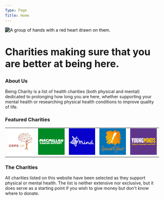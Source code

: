 ```yaml
---
Type: Page
Title: Home
---
```


<div class="container">
  <img src="https://images.unsplash.com/photo-1469571486292-0ba58a3f068b?q=80w=1132&h=450&&auto=format&fit=crop" alt="A group of hands with a red heart drawn on them." style="width:100%;height: 450px;filter: brightness(0.5);object-fit: cover;">
  <div class="centered"><h2 style="font-size: xx-large;">Charities making sure that you are better at being here.</h2></div>
</div>

### About Us

Being Charity is a list of health charities (both physical and mental) dedicated to prolonging how long you are here, whether supporting your mental health or researching physical health conditions to improve quality of life.




### Featured Charities

<div class="table-wrapper">

|   |   |   |   |   |
|---|---|---|---|---|
| <a href="https://crps-uk.org/"><div class="img-container-square"> <img class="charityicon" alt="CRPS UK" src="https://raw.githubusercontent.com/george-probably/being.charity/main/Images/crps.webp"></div></a> | <a href="https://www.macmillan.org.uk/"><div class="img-container-square"> <img class="charityicon" alt="Macmillan Cancer Support" src="https://raw.githubusercontent.com/george-probably/being.charity/main/Images/macmillan.webp"></div></a> | <a href="https://www.mind.org.uk/"><div class="img-container-square"> <img class="charityicon" alt="Mind" src="https://raw.githubusercontent.com/george-probably/being.charity/main/Images/mind.webp"></div></a> | <a href="https://www.specialeffect.org.uk/"><div class="img-container-square"> <img class="charityicon" alt="Special Effect" src="https://raw.githubusercontent.com/george-probably/being.charity/main/Images/specialeffect.webp"></div></a> | <a href="https://www.youngminds.org.uk/"><div class="img-container-square"> <img class="charityicon" alt="Young Minds" src="https://raw.githubusercontent.com/george-probably/being.charity/main/Images/youngminds.webp"></div></a> |

</div>

### The Charities

All charities listed on this website have been selected as they support physical or mental health. The list is neither extensive nor exclusive, but it does serve as a starting point if you wish to give money but don't know where to donate.